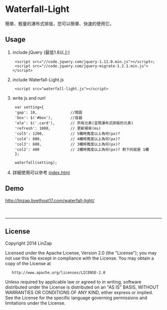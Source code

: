 Waterfall-Light
===============

簡單、輕量的瀑布式排版，您可以簡單、快速的使用它。

## Usage

1. include jQuery (最低1.8以上)

        <script src="//code.jquery.com/jquery-1.11.0.min.js"></script>;
        <script src="//code.jquery.com/jquery-migrate-1.2.1.min.js"></script>

2. include Waterfall-Light.js

        <script src="waterfall-light.js"></script>

3. write js and run! 

        var setting={
        'gap': 10,               //間距
        'box': $('#box'),        //容器
        'ele': $('.card'),       // 所有元素(呈現瀑布式排版的元素)
        'refresh': 1000,         // 更新頻率(ms)
        'col5': 1200,            // 5欄時寬度以上為何(px)?
        'col4': 800,             // 4欄時寬度以上為何(px)?
        'col3': 600,             // 3欄時寬度以上為何(px)?
        'col2': 400              // 2欄時寬度以上為何(px)? 剩下的就是 1欄
        };
        
        waterfall(setting);

4. 詳細使用可以參考 [index.html](https://github.com/LinZap/Waterfall-Light/blob/master/index.html)

## Demo

http://linzap.byethost17.com/waterfall-light/

　
　

***

## License

   Copyright 2014 LinZap

   Licensed under the Apache License, Version 2.0 (the "License");
   you may not use this file except in compliance with the License.
   You may obtain a copy of the License at

       http://www.apache.org/licenses/LICENSE-2.0

   Unless required by applicable law or agreed to in writing, software
   distributed under the License is distributed on an "AS IS" BASIS,
   WITHOUT WARRANTIES OR CONDITIONS OF ANY KIND, either express or implied.
   See the License for the specific language governing permissions and
   limitations under the License.
